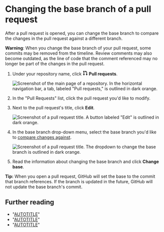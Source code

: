 # Changing the base branch of a pull request

After a pull request is opened, you can change the base branch to compare the changes in the pull request against a different branch.

<div class="ghd-spotlight ghd-spotlight-warning border rounded-1 my-3 p-3 f5 color-border-danger-emphasis color-bg-danger">

**Warning**: When you change the base branch of your pull request, some commits may be removed from the timeline. Review comments may also become outdated, as the line of code that the comment referenced may no longer be part of the changes in the pull request.

</div>

1. Under your repository name, click <svg version="1.1" width="16" height="16" viewBox="0 0 16 16" class="octicon octicon-git-pull-request" aria-hidden="true"><path d="M1.5 3.25a2.25 2.25 0 1 1 3 2.122v5.256a2.251 2.251 0 1 1-1.5 0V5.372A2.25 2.25 0 0 1 1.5 3.25Zm5.677-.177L9.573.677A.25.25 0 0 1 10 .854V2.5h1A2.5 2.5 0 0 1 13.5 5v5.628a2.251 2.251 0 1 1-1.5 0V5a1 1 0 0 0-1-1h-1v1.646a.25.25 0 0 1-.427.177L7.177 3.427a.25.25 0 0 1 0-.354ZM3.75 2.5a.75.75 0 1 0 0 1.5.75.75 0 0 0 0-1.5Zm0 9.5a.75.75 0 1 0 0 1.5.75.75 0 0 0 0-1.5Zm8.25.75a.75.75 0 1 0 1.5 0 .75.75 0 0 0-1.5 0Z"></path></svg> **Pull requests**.

   ![Screenshot of the main page of a repository. In the horizontal navigation bar, a tab, labeled "Pull requests," is outlined in dark orange.](/assets/images/help/repository/repo-tabs-pull-requests.png)

1. In the "Pull Requests" list, click the pull request you'd like to modify.
1. Next to the pull request's title, click **Edit**.

   ![Screenshot of a pull request title. A button labeled "Edit" is outlined in dark orange.](/assets/images/help/pull_requests/pull-request-edit.png)

1. In the base branch drop-down menu, select the base branch you'd like to [compare changes against](/pull-requests/committing-changes-to-your-project/viewing-and-comparing-commits/comparing-commits#comparing-branches).

   ![Screenshot of a pull request title. The dropdown to change the base branch is outlined in dark orange.](/assets/images/help/pull_requests/pull-request-edit-base-branch.png)

1. Read the information about changing the base branch and click **Change base**.

<div class="ghd-spotlight ghd-spotlight-tip border rounded-1 my-3 p-3 f5 color-border-accent-emphasis color-bg-accent">

**Tip:** When you open a pull request, GitHub will set the base to the commit that branch references. If the branch is updated in the future, GitHub will not update the base branch's commit.

</div>

## Further reading

- "[AUTOTITLE](/pull-requests/collaborating-with-pull-requests/proposing-changes-to-your-work-with-pull-requests/creating-a-pull-request)"
- "[AUTOTITLE](/pull-requests/collaborating-with-pull-requests/proposing-changes-to-your-work-with-pull-requests/about-pull-requests)"
- "[AUTOTITLE](/pull-requests/collaborating-with-pull-requests/reviewing-changes-in-pull-requests/reviewing-proposed-changes-in-a-pull-request)"
